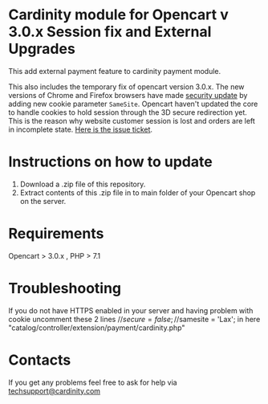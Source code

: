 # Cardinity module for Opencart v 3.0.x Session fix and External Upgrades 

This add external payment feature to cardinity payment module.

This also includes the temporary fix of opencart version 3.0.x. The new versions of Chrome and Firefox browsers have made <a href="https://www.chromium.org/updates/same-site">security update</a> by adding new cookie parameter `SameSite`. Opencart haven't updated the core to handle cookies to hold session through the 3D secure redirection yet. This is the reason why website customer session is lost and orders are left in incomplete state. <a href="https://github.com/opencart/opencart/issues/7946"> Here is the issue ticket</a>.

# Instructions on how to update 

1. Download a .zip file of this repository.
2. Extract contents of this .zip file in to main folder of your Opencart shop on the server.

# Requirements

Opencart > 3.0.x , PHP > 7.1

# Troubleshooting

If you do not have HTTPS enabled in your server and having problem with cookie uncomment these 2 lines 
        //$secure = false;
        //$samesite = 'Lax';
in here "catalog/controller/extension/payment/cardinity.php"


# Contacts

If you get any problems feel free to ask for help via <a href="mailto:techsupport@cardinity.com">techsupport@cardinity.com</a>